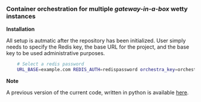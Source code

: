 ### Container orchestration for multiple *gateway-in-a-box* wetty instances


**Installation**  

All setup is autmatic after the repository has been initialized. User simply needs to specify the Redis key,
the base URL for the project, and the base key to be used administrative purposes.



```bash
	# Select a redis password
	URL_BASE=example.com REDIS_AUTH=redispassword orchestra_key=orchestra PROJECT=gib GREYFISH_URL=greyfishexample.com GREYFISH_REDIS_KEY=greyfish  docker-compose up -d --build
```


**Note**

A previous version of the current code, written in python is available [here](./gocode).
